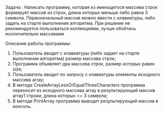 Задача : Написать программу, которая из имеющегося массива строк формирует массив из строк, длина которых меньше либо равна 3 символа. Первоначальный массив можно ввести с клавиатуры, либо задать на старте выполнения алгоритма. При решение не рекомендуется пользоваться коллекциями, лучше обойтись исключительно массивами

Описание работы программы: 
1. Пользователь вводит с клавиатуры (либо задает на старте выполнения алгоритма) размер массива строк; 
2. Программа объявляет два массива строк, размер которых равен size; 
3. Пользователь вводит по запросу с клавиатуры элементы исходного массива array; 
4. В методе CreateArrayLessOrEqualThreeCharacters программа переносит из исходного массива array в результирующий массив array1 строки,  длина которых <= 3 символа; 
5. В методе PrintArray программа выводит результирующий массив в консоль.